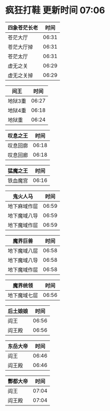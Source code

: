 # 疯狂打鞋 更新时间 07:06

| 四象苍茫长老   | 时间    |
|--------|-------|
| 苍茫大厅 | 06:31 |
| 苍茫大厅掉 | 06:31 |
| 苍茫太厅 | 06:31 |
| 虚无之关 | 06:29 |
| 虚无之关掉 | 06:29 |

| 间王   | 时间    |
|--------|-------|
| 地狱3重 | 06:27 |
| 地狱4重 | 06:18 |
| 地狱重 | 06:24 |

| 叹息之王   | 时间    |
|--------|-------|
| 叹息回廓 | 06:18 |
| 叹息回廊 | 06:18 |

| 猛魔之王   | 时间    |
|--------|-------|
| 铁血魔宫 | 06:16 |

| 鬼火人马   | 时间    |
|--------|-------|
| 地下麻域作层 | 06:59 |
| 地下魔域八导 | 06:59 |
| 地下魔域作层 | 06:59 |

| 魔界巨兽   | 时间    |
|--------|-------|
| 地下魔域八层 | 06:58 |
| 地下魔域八导 | 06:58 |
| 地下魔域作层 | 06:58 |

| 魔界统领   | 时间    |
|--------|-------|
| 地下魔域七层 | 06:56 |

| 后土娘娘   | 时间    |
|--------|-------|
| 阎王 | 06:56 |
| 阎王殿 | 06:56 |

| 东岳大帝   | 时间    |
|--------|-------|
| 阎王 | 06:46 |
| 阎王殿 | 06:46 |

| 酆都大帝   | 时间    |
|--------|-------|
| 阎王 | 07:04 |
| 阎王殿 | 07:04 |